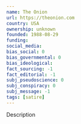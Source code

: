```yaml
---
name: The Onion
url: https://theonion.com
country: USA
ownership: unknown
founded: 1988-08-29
funding:
social_media:
bias_social: 0
bias_governmental: 0
bias_ideological:
fact_sourcing: -1
fact_editorial: -1
subj_pseudoscience: 0
subj_conspiracy: 0
subj_message: -1
tags: [satire]
---
```


Description
